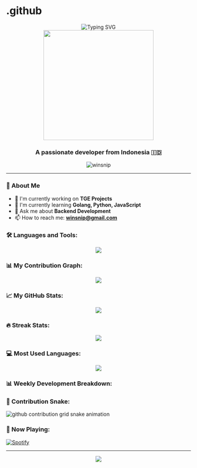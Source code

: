 # .github
<div align="center">
  <img src="https://readme-typing-svg.herokuapp.com?font=Fira+Code&weight=600&size=30&pause=1000&color=F7A11B&center=true&vCenter=true&random=false&width=435&lines=Hi+%F0%9F%91%8B%2C+I'm+Winsnip;Welcome+to+my+Profile!" alt="Typing SVG" />
</div>

<div align="center">
  <img src="https://media.giphy.com/media/qgQUggAC3Pfv687qPC/giphy.gif" width="300"/>
</div>

<h3 align="center">A passionate developer from Indonesia 🇮🇩</h3>

<p align="center">
  <img src="https://komarev.com/ghpvc/?username=winsnip&label=Profile%20views&color=0e75b6&style=flat" alt="winsnip" />
</p>

---

### 🚀 About Me
- 🔭 I'm currently working on **TGE Projects**
- 🌱 I'm currently learning **Golang, Python, JavaScript**
- 💬 Ask me about **Backend Development**
- 📫 How to reach me: **winsnip@gmail.com**

### 🛠️ Languages and Tools:
<p align="center">
  <img src="https://skillicons.dev/icons?i=go,python,js,typescript,react,nodejs,express,mongodb,mysql,docker,git,vscode" />
</p>

### 📊 My Contribution Graph:
<p align="center">
  <img src="./profile-3d-contrib/profile-night-rainbow.svg" />
</p>

### 📈 My GitHub Stats:
<p align="center">
  <img src="https://github-readme-stats.vercel.app/api?username=winsnip&show_icons=true&theme=tokyonight" />
</p>

### 🔥 Streak Stats:
<p align="center">
  <img src="https://github-readme-streak-stats.herokuapp.com/?user=winsnip&theme=tokyonight" />
</p>

### 💻 Most Used Languages:
<p align="center">
  <img src="https://github-readme-stats.vercel.app/api/top-langs/?username=winsnip&layout=compact&theme=tokyonight" />
</p>

### 📊 Weekly Development Breakdown:
<!--START_SECTION:waka-->
<!--END_SECTION:waka-->

### 🐍 Contribution Snake:
<picture>
  <source media="(prefers-color-scheme: dark)" srcset="https://raw.githubusercontent.com/winsnip/winsnip/output/github-contribution-grid-snake-dark.svg">
  <source media="(prefers-color-scheme: light)" srcset="https://raw.githubusercontent.com/winsnip/winsnip/output/github-contribution-grid-snake.svg">
  <img alt="github contribution grid snake animation" src="https://raw.githubusercontent.com/winsnip/winsnip/output/github-contribution-grid-snake.svg">
</picture>

### 🎵 Now Playing:
[![Spotify](https://novatorem-git-main-winsnip.vercel.app/api/spotify)](https://open.spotify.com/user/winsnip)

---

<div align="center">
  <img src="https://quotes-github-readme.vercel.app/api?type=horizontal&theme=tokyonight" />
</div>
